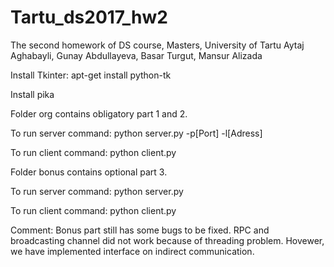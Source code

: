 # Tartu_ds2017_hw2
The second homework of DS course, Masters, University of Tartu
Aytaj Aghabayli, 
Gunay Abdullayeva, 
Basar Turgut, 
Mansur Alizada

Install Tkinter: 
apt-get install python-tk

Install pika



Folder org contains obligatory part 1 and 2.

To run server command: 
python server.py -p[Port] -l[Adress]


To run client command: 
python client.py 



Folder bonus contains optional part 3.

To run server command: 
python server.py


To run client command: 
python client.py


Comment: Bonus part still has some bugs to be fixed. RPC and broadcasting channel did not work because of threading problem. Hovewer, we have implemented interface on indirect communication.
